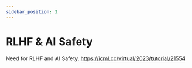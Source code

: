 ```yaml
---
sidebar_position: 1
---
```


# RLHF & AI Safety

Need for RLHF and AI Safety.
https://icml.cc/virtual/2023/tutorial/21554
